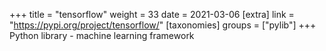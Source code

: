 +++
title = "tensorflow"
weight = 33
date = 2021-03-06
[extra]
link = "https://pypi.org/project/tensorflow/"
[taxonomies]
groups = ["pylib"]
+++
Python library - machine learning framework

